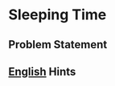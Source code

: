 Sleeping Time
=
Problem Statement
-
[English](http://judge.u-aizu.ac.jp/onlinejudge/description.jsp?id=2301)
Hints
-
